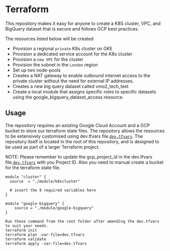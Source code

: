 # Terraform

This repository makes it easy for anyone to create a K8S cluster, VPC, and BigQuery dataset that is secure and follows GCP best practices.

The resources listed below will be created

- Provision a regional `private` K8s cluster on GKE
- Provision a dedicated service account for the K8s cluster
- Provision a `new VPC` for the cluster
- Provision the subnet in the `London` region
- Set up two node-pools
- Creates a NAT gateway to enable outbound internet access to the private cluster without the need for external IP addresses.
- Creates a new big query dataset called vmo2_tech_test
- Create a local module that assigns specific roles to specific datasets using the google_bigquery_dataset_access resource.

## Usage

The repository requires an existing Google Cloud Account and a GCP bucket to store our terraform state files. 
The repository  allows the resources to be extensively customised using dev.tfvars file.[`dev.tfvars`](dev.tfvars).
The repository itself is located in the root of this repository, and is designed to be used as part of a larger Terraform project.

NOTE: Please remember to update the gcp_project_id in the dev.tfvars file.[`dev.tfvars`](dev.tfvars) with you Project ID. Also you need to manual create a bucket for the terraform state file. 



```
module "cluster" {
  source  = "./module/k8scluster"

  # insert the 9 required variables here
}

module "google-bigquery" {
    source = "./module/google-bigquery"
}
```

```
Run these command from the root folder after amending the dev.tfvars to suit your needs.
terraform init    
terraform plan -var-file=dev.tfvars  
terraform validate
terraform apply -var-file=dev.tfvars  
```
